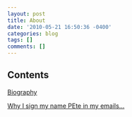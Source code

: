```yaml
---
layout: post
title: About
date: '2010-05-21 16:50:36 -0400'
categories: blog
tags: []
comments: []
---
```


## Contents

[Biography](http://petelepage.com/blog/about/biography/)

[Why I sign my name PEte in my emails...](http://petelepage.com/blog/about/pete/)